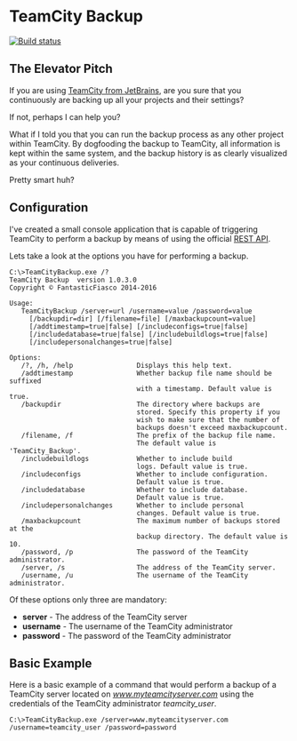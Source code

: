 # TeamCity Backup

[![Build status](https://ci.appveyor.com/api/projects/status/f6gu28t5jagxj3pv/branch/master?svg=true)](https://ci.appveyor.com/project/FantasticFiasco/teamcity-backup/branch/master)

## The Elevator Pitch

If you are using [TeamCity from JetBrains](https://www.jetbrains.com/teamcity/), are you sure that you continuously are backing up all your projects and their settings?

If not, perhaps I can help you?

What if I told you that you can run the backup process as any other project within TeamCity. By dogfooding the backup to TeamCity, all information is kept within the same system, and the backup history is as clearly visualized as your continuous deliveries.

Pretty smart huh?

## Configuration

I've created a small console application that is capable of triggering TeamCity to perform a backup by means of using the official [REST API](https://confluence.jetbrains.com/display/TCD8/REST+API#RESTAPI-DataBackup).

Lets take a look at the options you have for performing a backup.

```dos
C:\>TeamCityBackup.exe /?
TeamCity Backup  version 1.0.3.0
Copyright © FantasticFiasco 2014-2016

Usage:
   TeamCityBackup /server=url /username=value /password=value
     [/backupdir=dir] [/filename=file] [/maxbackupcount=value]
     [/addtimestamp=true|false] [/includeconfigs=true|false]
     [/includedatabase=true|false] [/includebuildlogs=true|false]
     [/includepersonalchanges=true|false]

Options:
   /?, /h, /help                Displays this help text.
   /addtimestamp                Whether backup file name should be suffixed
                                with a timestamp. Default value is true.
   /backupdir                   The directory where backups are
                                stored. Specify this property if you
                                wish to make sure that the number of
                                backups doesn't exceed maxbackupcount.
   /filename, /f                The prefix of the backup file name.
                                The default value is 'TeamCity_Backup'.
   /includebuildlogs            Whether to include build
                                logs. Default value is true.
   /includeconfigs              Whether to include configuration.
                                Default value is true.
   /includedatabase             Whether to include database.
                                Default value is true.
   /includepersonalchanges      Whether to include personal
                                changes. Default value is true.
   /maxbackupcount              The maximum number of backups stored at the
                                backup directory. The default value is 10.
   /password, /p                The password of the TeamCity administrator.
   /server, /s                  The address of the TeamCity server.
   /username, /u                The username of the TeamCity administrator.

```

Of these options only three are mandatory:

- __server__ - The address of the TeamCity server
- __username__ - The username of the TeamCity administrator
- __password__ - The password of the TeamCity administrator

## Basic Example

Here is a basic example of a command that would perform a backup of a TeamCity server located on *www.myteamcityserver.com* using the credentials of the TeamCity administrator *teamcity_user*.

```dos
C:\>TeamCityBackup.exe /server=www.myteamcityserver.com /username=teamcity_user /password=password
```
